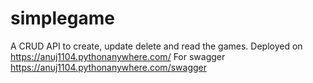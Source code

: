 # simplegame

A CRUD API to create, update delete and read the games.
Deployed on https://anuj1104.pythonanywhere.com/
For swagger https://anuj1104.pythonanywhere.com/swagger
